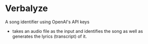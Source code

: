 # Verbalyze
A song identifier using OpenAI's API keys

- takes an audio file as the input and identifies the song as well as generates the lyrics (transcript) of it.
